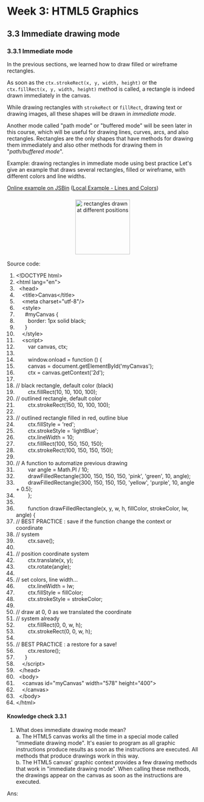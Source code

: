 # Week 3: HTML5 Graphics


## 3.3 Immediate drawing mode


### 3.3.1 Immediate mode

In the previous sections, we learned how to draw filled or wireframe rectangles.

As soon as the `ctx.strokeRect(x, y, width, height)` or the `ctx.fillRect(x, y, width, height)` method is called, a rectangle is indeed drawn immediately in the canvas. 

While drawing rectangles with `strokeRect` or `fillRect`, drawing text or drawing images, all these shapes will be drawn in _immediate mode_.

Another mode called "path mode" or "buffered mode" will be seen later in this course, which will be useful for drawing lines, curves, arcs, and also rectangles. Rectangles are the only shapes that have methods for drawing them immediately and also other methods for drawing them in "_path/buffered mode_".

Example: drawing rectangles in immediate mode using best practice
Let's give an example that draws several rectangles, filled or wireframe, with different colors and line widths.

[Online example on JSBin](https://jsbin.com/wijoqak/1/edit?html,output) ([Local Example - Lines and Colors](src/3/3/1-example1.html))

<figure style="margin: 0.5em; text-align: center;">
  <img style="margin: 0.1em; padding-top: 0.5em; width: 15vw;"
    onclick="window.open('https://tinyurl.com/y6k8evg9')"
    src    ="https://tinyurl.com/y3ms4ta8"
    alt    ="rectangles drawn at different positions"
    title  ="rectangles drawn at different positions"
  />
</figure>


Source code:

<div class="source-code"><ol class="linenums">
<li class="L0" style="margin-bottom: 0px;" value="1"><span class="dec">&lt;!DOCTYPE html&gt;</span></li>
<li class="L1" style="margin-bottom: 0px;"><span class="tag">&lt;html</span><span class="pln"> </span><span class="atn">lang</span><span class="pun">=</span><span class="atv">"en"</span><span class="tag">&gt;</span></li>
<li class="L2" style="margin-bottom: 0px;"><span class="pln">&nbsp; </span><span class="tag">&lt;head&gt;</span></li>
<li class="L3" style="margin-bottom: 0px;"><span class="pln">&nbsp; </span><span class="pln">&nbsp; </span><span class="tag"></span><span class="tag">&lt;title&gt;</span><span class="pln">Canvas</span><span class="tag">&lt;/title&gt;</span></li>
<li class="L4" style="margin-bottom: 0px;"><span class="pln">&nbsp; </span><span class="pln">&nbsp; </span><span class="tag"></span><span class="tag">&lt;meta</span><span class="pln"> </span><span class="atn">charset</span><span class="pun">=</span><span class="atv">"utf-8"</span><span class="tag">/&gt;</span></li>
<li class="L5" style="margin-bottom: 0px;"><span class="pln">&nbsp; </span><span class="pln">&nbsp; </span><span class="tag"></span><span class="tag">&lt;style&gt;</span></li>
<li class="L6" style="margin-bottom: 0px;"><span class="pln">&nbsp; </span><span class="pln">&nbsp; </span><span class="pln">&nbsp; </span><span class="tag"></span><span class="com">#myCanvas {</span></li>
<li class="L7" style="margin-bottom: 0px;"><span class="pln"><span class="pln">&nbsp; </span><span class="tag"></span></span><span class="pln"><span class="tag"><span class="pln">&nbsp; </span><span class="tag"></span></span></span><span class="pln"><span class="tag"><span class="tag"><span class="pln">&nbsp; </span><span class="tag"></span></span></span></span><span class="pln"><span class="tag"><span class="tag"><span class="tag"><span class="pln">&nbsp; </span><span class="tag"></span></span></span></span>border</span><span class="pun">:</span><span class="pln"> </span><span class="lit">1px</span><span class="pln"> solid black</span><span class="pun">;</span></li>
<li class="L8" style="margin-bottom: 0px;"><span class="pln">&nbsp; </span><span class="pln">&nbsp; </span><span class="pln">&nbsp; </span><span class="tag"></span><span class="pun">}</span></li>
<li class="L9" style="margin-bottom: 0px;"><span class="pln">&nbsp; </span><span class="pln">&nbsp; </span><span class="tag"></span><span class="tag">&lt;/style&gt;</span></li>
<li class="L0" style="margin-bottom: 0px;"><span class="pln">&nbsp; </span><span class="pln">&nbsp; </span><span class="pln"></span><span class="tag"></span><span class="tag">&lt;script&gt;</span></li>
<li class="L1" style="margin-bottom: 0px;"><span class="pln">&nbsp; </span><span class="pln">&nbsp; </span><span class="pln">&nbsp; </span><span class="pln">&nbsp; </span><span class="tag"></span><span class="kwd">var</span><span class="pln"> canvas</span><span class="pun">,</span><span class="pln"> ctx</span><span class="pun">;</span></li>
<li class="L2" style="margin-bottom: 0px;"><span class="pln">&nbsp;</span></li>
<li class="L3" style="margin-bottom: 0px;"><span class="pln"><span class="pln">&nbsp; </span><span class="tag"></span></span><span class="pln"><span class="tag"><span class="pln">&nbsp; </span><span class="tag"></span></span></span><span class="pln"><span class="tag"><span class="tag"><span class="pln">&nbsp; </span><span class="tag"></span></span></span></span><span class="pln"><span class="tag"><span class="tag"><span class="tag"><span class="pln">&nbsp; </span><span class="tag"></span></span></span></span>window</span><span class="pun">.</span><span class="pln">onload </span><span class="pun">=</span><span class="pln"> </span><span class="kwd">function</span><span class="pln"> </span><span class="pun">()</span><span class="pln"> </span><span class="pun">{</span></li>
<li class="L4" style="margin-bottom: 0px;"><span class="pln"><span class="pln">&nbsp; </span><span class="tag"></span></span><span class="pln"><span class="tag"><span class="pln">&nbsp; </span><span class="tag"></span></span></span><span class="pln"><span class="tag"><span class="tag"><span class="pln">&nbsp; </span><span class="tag"></span></span></span></span><span class="pln"><span class="tag"><span class="tag"><span class="tag"><span class="pln">&nbsp; </span><span class="tag"></span></span></span></span>canvas </span><span class="pun">=</span><span class="pln"> document</span><span class="pun">.</span><span class="pln">getElementById</span><span class="pun">(</span><span class="str">'myCanvas'</span><span class="pun">);</span></li>
<li class="L5" style="margin-bottom: 0px;"><span class="pln"><span class="pln">&nbsp; </span><span class="tag"></span></span><span class="pln"><span class="tag"><span class="pln">&nbsp; </span><span class="tag"></span></span></span><span class="pln"><span class="tag"><span class="tag"><span class="pln">&nbsp; </span><span class="tag"></span></span></span></span><span class="pln"><span class="tag"><span class="tag"><span class="tag"><span class="pln">&nbsp; </span><span class="tag"></span></span></span></span>ctx </span><span class="pun">=</span><span class="pln"> canvas</span><span class="pun">.</span><span class="pln">getContext</span><span class="pun">(</span><span class="str">'2d'</span><span class="pun">);</span></li>
<li class="L6" style="margin-bottom: 0px;"><span class="pln">&nbsp;</span></li>
<li class="L7" style="margin-bottom: 0px;"><span class="pln"> </span><span class="com">// black rectangle, default color (black)</span></li>
<li class="L8" style="margin-bottom: 0px;"><span class="pln"><span class="pln">&nbsp; </span><span class="tag"></span></span><span class="pln"><span class="tag"><span class="pln">&nbsp; </span><span class="tag"></span></span></span><span class="pln"><span class="tag"><span class="tag"><span class="pln">&nbsp; </span><span class="tag"></span></span></span></span><span class="pln"><span class="tag"><span class="tag"><span class="tag"><span class="pln">&nbsp; </span><span class="tag"></span></span></span></span>ctx</span><span class="pun">.</span><span class="pln">fillRect</span><span class="pun">(</span><span class="lit">10</span><span class="pun">,</span><span class="pln"> </span><span class="lit">10</span><span class="pun">,</span><span class="pln"> </span><span class="lit">100</span><span class="pun">,</span><span class="pln"> </span><span class="lit">100</span><span class="pun">);</span></li>
<li class="L9" style="margin-bottom: 0px;"><span class="pln"> </span><span class="com">// outlined rectangle, default color</span></li>
<li class="L0" style="margin-bottom: 0px;"><span class="pln"><span class="pln">&nbsp; </span><span class="tag"></span></span><span class="pln"><span class="tag"><span class="pln">&nbsp; </span><span class="tag"></span></span></span><span class="pln"><span class="tag"><span class="tag"><span class="pln">&nbsp; </span><span class="tag"></span></span></span></span><span class="pln"><span class="tag"><span class="tag"><span class="tag"><span class="pln">&nbsp; </span><span class="tag"></span></span></span></span>ctx</span><span class="pun">.</span><span class="pln">strokeRect</span><span class="pun">(</span><span class="lit">150</span><span class="pun">,</span><span class="pln"> </span><span class="lit">10</span><span class="pun">,</span><span class="pln"> </span><span class="lit">100</span><span class="pun">,</span><span class="pln"> </span><span class="lit">100</span><span class="pun">);</span></li>
<li class="L1" style="margin-bottom: 0px;"><span class="pln">&nbsp;</span></li>
<li class="L2" style="margin-bottom: 0px;"><span class="pln"> </span><span class="com">// outlined rectangle filled in red, outline blue</span></li>
<li class="L3" style="margin-bottom: 0px;"><span class="pln"><span class="pln">&nbsp; </span><span class="tag"></span></span><span class="pln"><span class="tag"><span class="pln">&nbsp; </span><span class="tag"></span></span></span><span class="pln"><span class="tag"><span class="tag"><span class="pln">&nbsp; </span><span class="tag"></span></span></span></span><span class="pln"><span class="tag"><span class="tag"><span class="tag"><span class="pln">&nbsp; </span><span class="tag"></span></span></span></span>ctx</span><span class="pun">.</span><span class="pln">fillStyle </span><span class="pun">=</span><span class="pln"> </span><span class="str">'red'</span><span class="pun">;</span></li>
<li class="L4" style="margin-bottom: 0px;"><span class="pln"><span class="pln">&nbsp; </span><span class="tag"></span></span><span class="pln"><span class="tag"><span class="pln">&nbsp; </span><span class="tag"></span></span></span><span class="pln"><span class="tag"><span class="tag"><span class="pln">&nbsp; </span><span class="tag"></span></span></span></span><span class="pln"><span class="tag"><span class="tag"><span class="tag"><span class="pln">&nbsp; </span><span class="tag"></span></span></span></span>ctx</span><span class="pun">.</span><span class="pln">strokeStyle </span><span class="pun">=</span><span class="pln"> </span><span class="str">'lightBlue'</span><span class="pun">;</span></li>
<li class="L5" style="margin-bottom: 0px;"><span class="pln"><span class="pln">&nbsp; </span><span class="tag"></span></span><span class="pln"><span class="tag"><span class="pln">&nbsp; </span><span class="tag"></span></span></span><span class="pln"><span class="tag"><span class="tag"><span class="pln">&nbsp; </span><span class="tag"></span></span></span></span><span class="pln"><span class="tag"><span class="tag"><span class="tag"><span class="pln">&nbsp; </span><span class="tag"></span></span></span></span>ctx</span><span class="pun">.</span><span class="pln">lineWidth </span><span class="pun">=</span><span class="pln"> </span><span class="lit">10</span><span class="pun">;</span></li>
<li class="L6" style="margin-bottom: 0px;"><span class="pln"><span class="pln">&nbsp; </span><span class="tag"></span></span><span class="pln"><span class="tag"><span class="pln">&nbsp; </span><span class="tag"></span></span></span><span class="pln"><span class="tag"><span class="tag"><span class="pln">&nbsp; </span><span class="tag"></span></span></span></span><span class="pln"><span class="tag"><span class="tag"><span class="tag"><span class="pln">&nbsp; </span><span class="tag"></span></span></span></span>ctx</span><span class="pun">.</span><span class="pln">fillRect</span><span class="pun">(</span><span class="lit">100</span><span class="pun">,</span><span class="pln"> </span><span class="lit">150</span><span class="pun">,</span><span class="pln"> </span><span class="lit">150</span><span class="pun">,</span><span class="pln"> </span><span class="lit">150</span><span class="pun">);</span></li>
<li class="L7" style="margin-bottom: 0px;"><span class="pln"><span class="pln">&nbsp; </span><span class="tag"></span></span><span class="pln"><span class="tag"><span class="pln">&nbsp; </span><span class="tag"></span></span></span><span class="pln"><span class="tag"><span class="tag"><span class="pln">&nbsp; </span><span class="tag"></span></span></span></span><span class="pln"><span class="tag"><span class="tag"><span class="tag"><span class="pln">&nbsp; </span><span class="tag"></span></span></span></span>ctx</span><span class="pun">.</span><span class="pln">strokeRect</span><span class="pun">(</span><span class="lit">100</span><span class="pun">,</span><span class="pln"> </span><span class="lit">150</span><span class="pun">,</span><span class="pln"> </span><span class="lit">150</span><span class="pun">,</span><span class="pln"> </span><span class="lit">150</span><span class="pun">);</span></li>
<li class="L8" style="margin-bottom: 0px;"><span class="pln">&nbsp;</span></li>
<li class="L9" style="margin-bottom: 0px;"><span class="pln"> </span><span class="com">// A function to automatize previous drawing</span></li>
<li class="L0" style="margin-bottom: 0px;"><span class="pln">&nbsp; </span><span class="pln">&nbsp; </span><span class="pln">&nbsp; </span><span class="pln">&nbsp; </span><span class="tag"></span><span class="kwd">var</span><span class="pln"> angle </span><span class="pun">=</span><span class="pln"> </span><span class="typ">Math</span><span class="pun">.</span><span class="pln">PI </span><span class="pun">/</span><span class="pln"> </span><span class="lit">10</span><span class="pun">;</span></li>
<li class="L1" style="margin-bottom: 0px;"><span class="pln"><span class="pln">&nbsp; </span><span class="tag"></span></span><span class="pln"><span class="tag"><span class="pln">&nbsp; </span><span class="tag"></span></span></span><span class="pln"><span class="tag"><span class="tag"><span class="pln">&nbsp; </span><span class="tag"></span></span></span></span><span class="pln"><span class="tag"><span class="tag"><span class="tag"><span class="pln">&nbsp; </span><span class="tag"></span></span></span></span>drawFilledRectangle</span><span class="pun">(</span><span class="lit">300</span><span class="pun">,</span><span class="pln"> </span><span class="lit">150</span><span class="pun">,</span><span class="pln"> </span><span class="lit">150</span><span class="pun">,</span><span class="pln"> </span><span class="lit">150</span><span class="pun">,</span><span class="pln"> </span><span class="str">'pink'</span><span class="pun">,</span><span class="pln"> </span><span class="str">'green'</span><span class="pun">,</span><span class="pln"> </span><span class="lit">10</span><span class="pun">,</span><span class="pln"> angle</span><span class="pun">);</span></li>
<li class="L2" style="margin-bottom: 0px;"><span class="pln"><span class="pln">&nbsp; </span><span class="tag"></span></span><span class="pln"><span class="tag"><span class="pln">&nbsp; </span><span class="tag"></span></span></span><span class="pln"><span class="tag"><span class="tag"><span class="pln">&nbsp; </span><span class="tag"></span></span></span></span><span class="pln"><span class="tag"><span class="tag"><span class="tag"><span class="pln">&nbsp; </span><span class="tag"></span></span></span></span>drawFilledRectangle</span><span class="pun">(</span><span class="lit">300</span><span class="pun">,</span><span class="pln"> </span><span class="lit">150</span><span class="pun">,</span><span class="pln"> </span><span class="lit">150</span><span class="pun">,</span><span class="pln"> </span><span class="lit">150</span><span class="pun">,</span><span class="pln"> </span><span class="str">'yellow'</span><span class="pun">,</span><span class="pln"> </span><span class="str">'purple'</span><span class="pun">,</span><span class="pln"> </span><span class="lit">10</span><span class="pun">,</span><span class="pln"> angle </span><span class="pun">+</span><span class="pln"> </span><span class="lit">0.5</span><span class="pun">);</span></li>
<li class="L3" style="margin-bottom: 0px;"><span class="pln">&nbsp; </span><span class="pln">&nbsp; </span><span class="pln">&nbsp; </span><span class="pln">&nbsp; </span><span class="tag"></span><span class="pun">};</span></li>
<li class="L4" style="margin-bottom: 0px;"><span class="pln">&nbsp;</span></li>
<li class="L5" style="margin-bottom: 0px;"><span class="pln">&nbsp; </span><span class="pln">&nbsp; </span><span class="pln">&nbsp; </span><span class="pln">&nbsp; </span><span class="tag"></span><span class="kwd">function</span><span class="pln"> drawFilledRectangle</span><span class="pun">(</span><span class="pln">x</span><span class="pun">,</span><span class="pln"> y</span><span class="pun">,</span><span class="pln"> w</span><span class="pun">,</span><span class="pln"> h</span><span class="pun">,</span><span class="pln"> fillColor</span><span class="pun">,</span><span class="pln"> strokeColor</span><span class="pun">,</span><span class="pln"> lw</span><span class="pun">,</span><span class="pln"> angle</span><span class="pun">)</span><span class="pln"> </span><span class="pun">{</span></li>
<li class="L6" style="margin-bottom: 0px;"><span class="pln"> </span><span class="com">// BEST PRACTICE : save if the function change the context or coordinate </span></li>
<li class="L7" style="margin-bottom: 0px;"><span class="pln"> </span><span class="com">// system</span></li>
<li class="L8" style="margin-bottom: 0px;"><span class="pln"><span class="pln">&nbsp; </span><span class="tag"></span></span><span class="pln"><span class="tag"><span class="pln">&nbsp; </span><span class="tag"></span></span></span><span class="pln"><span class="tag"><span class="tag"><span class="pln">&nbsp; </span><span class="tag"></span></span></span></span><span class="pln"><span class="tag"><span class="tag"><span class="tag"><span class="pln">&nbsp; </span><span class="tag"></span></span></span></span>ctx</span><span class="pun">.</span><span class="pln">save</span><span class="pun">();</span></li>
<li class="L9" style="margin-bottom: 0px;"><span class="pln">&nbsp;</span></li>
<li class="L0" style="margin-bottom: 0px;"><span class="pln"> </span><span class="com">// position coordinate system</span></li>
<li class="L1" style="margin-bottom: 0px;"><span class="pln"><span class="pln">&nbsp; </span><span class="tag"></span></span><span class="pln"><span class="tag"><span class="pln">&nbsp; </span><span class="tag"></span></span></span><span class="pln"><span class="tag"><span class="tag"><span class="pln">&nbsp; </span><span class="tag"></span></span></span></span><span class="pln"><span class="tag"><span class="tag"><span class="tag"><span class="pln">&nbsp; </span><span class="tag"></span></span></span></span>ctx</span><span class="pun">.</span><span class="pln">translate</span><span class="pun">(</span><span class="pln">x</span><span class="pun">,</span><span class="pln"> y</span><span class="pun">);</span></li>
<li class="L2" style="margin-bottom: 0px;"><span class="pln"><span class="pln">&nbsp; </span><span class="tag"></span></span><span class="pln"><span class="tag"><span class="pln">&nbsp; </span><span class="tag"></span></span></span><span class="pln"><span class="tag"><span class="tag"><span class="pln">&nbsp; </span><span class="tag"></span></span></span></span><span class="pln"><span class="tag"><span class="tag"><span class="tag"><span class="pln">&nbsp; </span><span class="tag"></span></span></span></span>ctx</span><span class="pun">.</span><span class="pln">rotate</span><span class="pun">(</span><span class="pln">angle</span><span class="pun">);</span></li>
<li class="L3" style="margin-bottom: 0px;"><span class="pln">&nbsp;</span></li>
<li class="L4" style="margin-bottom: 0px;"><span class="pln"> </span><span class="com">// set colors, line width...</span></li>
<li class="L5" style="margin-bottom: 0px;"><span class="pln"><span class="pln">&nbsp; </span><span class="tag"></span></span><span class="pln"><span class="tag"><span class="pln">&nbsp; </span><span class="tag"></span></span></span><span class="pln"><span class="tag"><span class="tag"><span class="pln">&nbsp; </span><span class="tag"></span></span></span></span><span class="pln"><span class="tag"><span class="tag"><span class="tag"><span class="pln">&nbsp; </span><span class="tag"></span></span></span></span>ctx</span><span class="pun">.</span><span class="pln">lineWidth </span><span class="pun">=</span><span class="pln"> lw</span><span class="pun">;</span></li>
<li class="L6" style="margin-bottom: 0px;"><span class="pln"><span class="pln">&nbsp; </span><span class="tag"></span></span><span class="pln"><span class="tag"><span class="pln">&nbsp; </span><span class="tag"></span></span></span><span class="pln"><span class="tag"><span class="tag"><span class="pln">&nbsp; </span><span class="tag"></span></span></span></span><span class="pln"><span class="tag"><span class="tag"><span class="tag"><span class="pln">&nbsp; </span><span class="tag"></span></span></span></span>ctx</span><span class="pun">.</span><span class="pln">fillStyle </span><span class="pun">=</span><span class="pln"> fillColor</span><span class="pun">;</span></li>
<li class="L7" style="margin-bottom: 0px;"><span class="pln"><span class="pln">&nbsp; </span><span class="tag"></span></span><span class="pln"><span class="tag"><span class="pln">&nbsp; </span><span class="tag"></span></span></span><span class="pln"><span class="tag"><span class="tag"><span class="pln">&nbsp; </span><span class="tag"></span></span></span></span><span class="pln"><span class="tag"><span class="tag"><span class="tag"><span class="pln">&nbsp; </span><span class="tag"></span></span></span></span>ctx</span><span class="pun">.</span><span class="pln">strokeStyle </span><span class="pun">=</span><span class="pln"> strokeColor</span><span class="pun">;</span></li>
<li class="L8" style="margin-bottom: 0px;"><span class="pln">&nbsp;</span></li>
<li class="L9" style="margin-bottom: 0px;"><span class="pln"> </span><span class="com">// draw at 0, 0 as we translated the coordinate</span></li>
<li class="L0" style="margin-bottom: 0px;"><span class="pln"> </span><span class="com">// system already</span></li>
<li class="L1" style="margin-bottom: 0px;"><span class="pln"><span class="pln">&nbsp; </span><span class="tag"></span></span><span class="pln"><span class="tag"><span class="pln">&nbsp; </span><span class="tag"></span></span></span><span class="pln"><span class="tag"><span class="tag"><span class="pln">&nbsp; </span><span class="tag"></span></span></span></span><span class="pln"><span class="tag"><span class="tag"><span class="tag"><span class="pln">&nbsp; </span><span class="tag"></span></span></span></span>ctx</span><span class="pun">.</span><span class="pln">fillRect</span><span class="pun">(</span><span class="lit">0</span><span class="pun">,</span><span class="pln"> </span><span class="lit">0</span><span class="pun">,</span><span class="pln"> w</span><span class="pun">,</span><span class="pln"> h</span><span class="pun">);</span></li>
<li class="L2" style="margin-bottom: 0px;"><span class="pln"><span class="pln">&nbsp; </span><span class="tag"></span></span><span class="pln"><span class="tag"><span class="pln">&nbsp; </span><span class="tag"></span></span></span><span class="pln"><span class="tag"><span class="tag"><span class="pln">&nbsp; </span><span class="tag"></span></span></span></span><span class="pln"><span class="tag"><span class="tag"><span class="tag"><span class="pln">&nbsp; </span><span class="tag"></span></span></span></span>ctx</span><span class="pun">.</span><span class="pln">strokeRect</span><span class="pun">(</span><span class="lit">0</span><span class="pun">,</span><span class="pln"> </span><span class="lit">0</span><span class="pun">,</span><span class="pln"> w</span><span class="pun">,</span><span class="pln"> h</span><span class="pun">);</span></li>
<li class="L3" style="margin-bottom: 0px;"><span class="pln">&nbsp;</span></li>
<li class="L4" style="margin-bottom: 0px;"><span class="pln"> </span><span class="com">// BEST PRACTICE : a restore for a save!</span></li>
<li class="L5" style="margin-bottom: 0px;"><span class="pln"><span class="pln">&nbsp; </span><span class="tag"></span></span><span class="pln"><span class="tag"><span class="pln">&nbsp; </span><span class="tag"></span></span></span><span class="pln"><span class="tag"><span class="tag"><span class="pln">&nbsp; </span><span class="tag"></span></span></span></span><span class="pln"><span class="tag"><span class="tag"><span class="tag"><span class="pln">&nbsp; </span><span class="tag"></span></span></span></span>ctx</span><span class="pun">.</span><span class="pln">restore</span><span class="pun">();</span></li>
<li class="L6" style="margin-bottom: 0px;"><span class="pln">&nbsp; </span><span class="pln">&nbsp; </span><span class="pln">&nbsp; </span><span class="tag"></span><span class="pun">}</span></li>
<li class="L7" style="margin-bottom: 0px;"><span class="pln">&nbsp; </span><span class="pln">&nbsp; </span><span class="tag"></span><span class="tag">&lt;/script&gt;</span></li>
<li class="L8" style="margin-bottom: 0px;"><span class="pln">&nbsp; </span><span class="tag"></span><span class="tag">&lt;/head&gt;</span></li>
<li class="L9" style="margin-bottom: 0px;"><span class="pln">&nbsp; </span><span class="tag"></span><span class="tag">&lt;body&gt;</span></li>
<li class="L0" style="margin-bottom: 0px;"><span class="pln">&nbsp; </span><span class="pln">&nbsp; </span><span class="tag"></span><span class="tag">&lt;canvas</span><span class="pln"> </span><span class="atn">id</span><span class="pun">=</span><span class="atv">"myCanvas"</span><span class="pln"> </span><span class="atn">width</span><span class="pun">=</span><span class="atv">"578"</span><span class="pln"> </span><span class="atn">height</span><span class="pun">=</span><span class="atv">"400"</span><span class="tag">&gt;</span></li>
<li class="L1" style="margin-bottom: 0px;"><span class="pln">&nbsp; </span><span class="pln">&nbsp; </span><span class="tag"></span><span class="tag">&lt;/canvas&gt;</span></li>
<li class="L2" style="margin-bottom: 0px;"><span class="pln">&nbsp; </span><span class="tag"></span><span class="tag">&lt;/body&gt;</span></li>
<li class="L3" style="margin-bottom: 0px;"><span class="tag">&lt;/html&gt;</span></li>
</ol></div>


#### Knowledge check 3.3.1

1. What does immediate drawing mode mean?<br/>
  a. The HTML5 canvas works all the time in a special mode called "immediate drawing mode". It's easier to program as all graphic instructions produce results as soon as the instructions are executed. All methods that produce drawings work in this way.<br/>
  b. The HTML5 canvas' graphic context provides a few drawing methods that work in "immediate drawing mode". When calling these methods, the drawings appear on the canvas as soon as the instructions are executed.<br/>

  Ans: 



